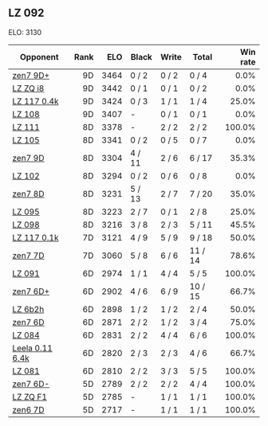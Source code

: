 ## LZ 092 ##

ELO: 3130

Opponent | Rank | ELO | Black | Write | Total | Win rate
---------|-----:|----:|-------|-------|-------|-------:
[zen7 9D+](zen7%209D+.md) | 9D | 3464 | 0 / 2 | 0 / 2 | 0 / 4 | 0.0%
[LZ ZQ i8](LZ%20ZQ%20i8.md) | 9D | 3442 | 0 / 1 | 0 / 1 | 0 / 2 | 0.0%
[LZ 117 0.4k](LZ%20117%200.4k.md) | 9D | 3424 | 0 / 3 | 1 / 1 | 1 / 4 | 25.0%
[LZ 108](LZ%20108.md) | 9D | 3407 | - | 0 / 1 | 0 / 1 | 0.0%
[LZ 111](LZ%20111.md) | 8D | 3378 | - | 2 / 2 | 2 / 2 | 100.0%
[LZ 105](LZ%20105.md) | 8D | 3341 | 0 / 2 | 0 / 5 | 0 / 7 | 0.0%
[zen7 9D](zen7%209D.md) | 8D | 3304 | 4 / 11 | 2 / 6 | 6 / 17 | 35.3%
[LZ 102](LZ%20102.md) | 8D | 3294 | 0 / 2 | 0 / 6 | 0 / 8 | 0.0%
[zen7 8D](zen7%208D.md) | 8D | 3231 | 5 / 13 | 2 / 7 | 7 / 20 | 35.0%
[LZ 095](LZ%20095.md) | 8D | 3223 | 2 / 7 | 0 / 1 | 2 / 8 | 25.0%
[LZ 098](LZ%20098.md) | 8D | 3216 | 3 / 8 | 2 / 3 | 5 / 11 | 45.5%
[LZ 117 0.1k](LZ%20117%200.1k.md) | 7D | 3121 | 4 / 9 | 5 / 9 | 9 / 18 | 50.0%
[zen7 7D](zen7%207D.md) | 7D | 3060 | 5 / 8 | 6 / 6 | 11 / 14 | 78.6%
[LZ 091](LZ%20091.md) | 6D | 2974 | 1 / 1 | 4 / 4 | 5 / 5 | 100.0%
[zen7 6D+](zen7%206D+.md) | 6D | 2902 | 4 / 6 | 6 / 9 | 10 / 15 | 66.7%
[LZ 6b2h](LZ%206b2h.md) | 6D | 2898 | 1 / 2 | 1 / 2 | 2 / 4 | 50.0%
[zen7 6D](zen7%206D.md) | 6D | 2871 | 2 / 2 | 1 / 2 | 3 / 4 | 75.0%
[LZ 084](LZ%20084.md) | 6D | 2831 | 2 / 2 | 4 / 4 | 6 / 6 | 100.0%
[Leela 0.11 6.4k](Leela%200.11%206.4k.md) | 6D | 2820 | 2 / 3 | 2 / 3 | 4 / 6 | 66.7%
[LZ 081](LZ%20081.md) | 6D | 2810 | 2 / 2 | 3 / 3 | 5 / 5 | 100.0%
[zen7 6D-](zen7%206D-.md) | 5D | 2789 | 2 / 2 | 2 / 2 | 4 / 4 | 100.0%
[LZ ZQ F1](LZ%20ZQ%20F1.md) | 5D | 2785 | - | 1 / 1 | 1 / 1 | 100.0%
[zen6 7D](zen6%207D.md) | 5D | 2717 | - | 1 / 1 | 1 / 1 | 100.0%
